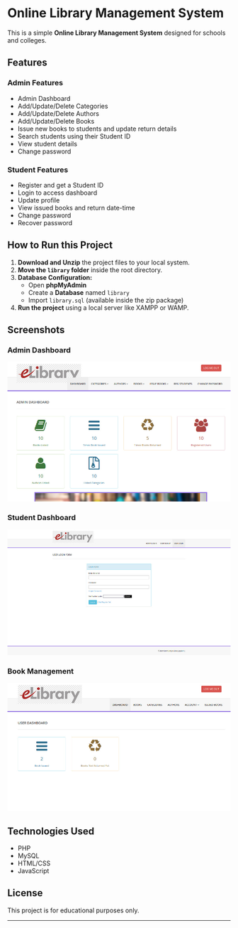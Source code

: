 # Online Library Management System

This is a simple **Online Library Management System** designed for schools and colleges.

## Features

### Admin Features
- Admin Dashboard
- Add/Update/Delete Categories
- Add/Update/Delete Authors
- Add/Update/Delete Books
- Issue new books to students and update return details
- Search students using their Student ID
- View student details
- Change password

### Student Features
- Register and get a Student ID
- Login to access dashboard
- Update profile
- View issued books and return date-time
- Change password
- Recover password

## How to Run this Project

1. **Download and Unzip** the project files to your local system.
2. **Move the `library` folder** inside the root directory.
3. **Database Configuration:**
   - Open **phpMyAdmin**
   - Create a **Database** named `library`
   - Import `library.sql` (available inside the zip package)
4. **Run the project** using a local server like XAMPP or WAMP.

## Screenshots

### Admin Dashboard
![Admin Dashboard](https://github.com/Henvitha26/_system_github-Online_e_library_management/blob/main/2.jpg)

### Student Dashboard
![Student Dashboard](https://github.com/Henvitha26/_system_github-Online_e_library_management/blob/main/3.jpg)

### Book Management
![Book Management](https://github.com/Henvitha26/_system_github-Online_e_library_management/blob/main/1.jpg)

## Technologies Used
- PHP
- MySQL
- HTML/CSS
- JavaScript

## License
This project is for educational purposes only.

---

